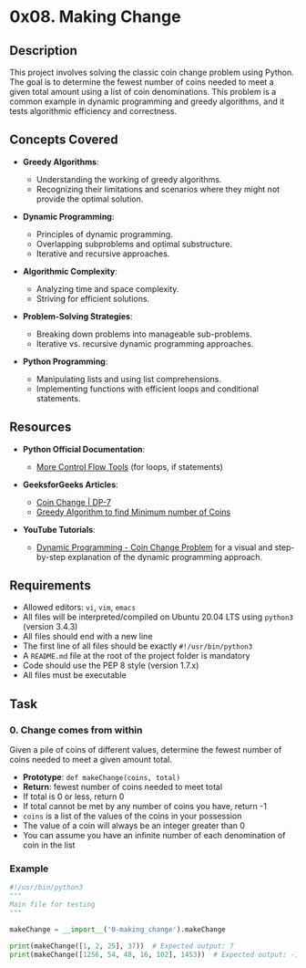 # 0x08. Making Change

## Description

This project involves solving the classic coin change problem using Python. The goal is to determine the fewest number of coins needed to meet a given total amount using a list of coin denominations. This problem is a common example in dynamic programming and greedy algorithms, and it tests algorithmic efficiency and correctness.

## Concepts Covered

- **Greedy Algorithms**:
  - Understanding the working of greedy algorithms.
  - Recognizing their limitations and scenarios where they might not provide the optimal solution.

- **Dynamic Programming**:
  - Principles of dynamic programming.
  - Overlapping subproblems and optimal substructure.
  - Iterative and recursive approaches.

- **Algorithmic Complexity**:
  - Analyzing time and space complexity.
  - Striving for efficient solutions.

- **Problem-Solving Strategies**:
  - Breaking down problems into manageable sub-problems.
  - Iterative vs. recursive dynamic programming approaches.

- **Python Programming**:
  - Manipulating lists and using list comprehensions.
  - Implementing functions with efficient loops and conditional statements.

## Resources

- **Python Official Documentation**:
  - [More Control Flow Tools](https://docs.python.org/3/tutorial/controlflow.html) (for loops, if statements)
  
- **GeeksforGeeks Articles**:
  - [Coin Change | DP-7](https://www.geeksforgeeks.org/coin-change-dp-7/)
  - [Greedy Algorithm to find Minimum number of Coins](https://www.geeksforgeeks.org/greedy-algorithm-to-find-minimum-number-of-coins/)
  
- **YouTube Tutorials**:
  - [Dynamic Programming - Coin Change Problem](https://www.youtube.com/watch?v=Y0ZqKpToTic) for a visual and step-by-step explanation of the dynamic programming approach.

## Requirements

- Allowed editors: `vi`, `vim`, `emacs`
- All files will be interpreted/compiled on Ubuntu 20.04 LTS using `python3` (version 3.4.3)
- All files should end with a new line
- The first line of all files should be exactly `#!/usr/bin/python3`
- A `README.md` file at the root of the project folder is mandatory
- Code should use the PEP 8 style (version 1.7.x)
- All files must be executable

## Task

### 0. Change comes from within

Given a pile of coins of different values, determine the fewest number of coins needed to meet a given amount total.

- **Prototype**: `def makeChange(coins, total)`
- **Return**: fewest number of coins needed to meet total
- If total is 0 or less, return 0
- If total cannot be met by any number of coins you have, return -1
- `coins` is a list of the values of the coins in your possession
- The value of a coin will always be an integer greater than 0
- You can assume you have an infinite number of each denomination of coin in the list

### Example

```python
#!/usr/bin/python3
"""
Main file for testing
"""

makeChange = __import__('0-making_change').makeChange

print(makeChange([1, 2, 25], 37))  # Expected output: 7
print(makeChange([1256, 54, 48, 16, 102], 1453))  # Expected output: -1

